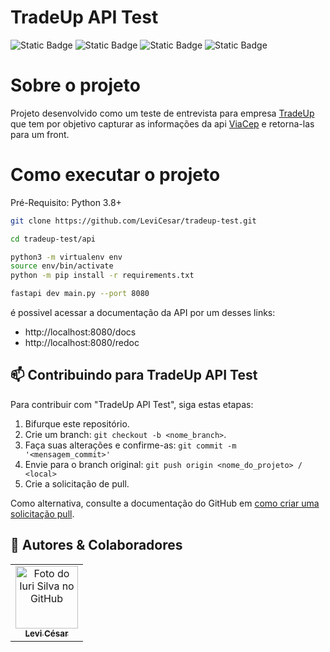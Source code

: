 # TradeUp API Test
![Static Badge](https://img.shields.io/badge/license-MIT-blue?style=for-the-badge)
![Static Badge](https://img.shields.io/badge/Python-3.8%7C3.9%7C3.10-blue?style=for-the-badge)
![Static Badge](https://img.shields.io/badge/Requests-2.31-blue?style=for-the-badge)
![Static Badge](https://img.shields.io/badge/FastAPI-0.111.0-blue?style=for-the-badge)

# Sobre o projeto

Projeto desenvolvido como um teste de entrevista para empresa [TradeUp](https://www.tradeupgroup.com/) que tem por objetivo capturar as informações da api [ViaCep](https://viacep.com.br/) e retorna-las para um front.

# Como executar o projeto
Pré-Requisito: Python 3.8+

```bash
git clone https://github.com/LeviCesar/tradeup-test.git

cd tradeup-test/api

python3 -m virtualenv env
source env/bin/activate
python -m pip install -r requirements.txt

fastapi dev main.py --port 8080
```

é possivel acessar a documentação da API por um desses links:
- http://localhost:8080/docs
- http://localhost:8080/redoc

## 📫 Contribuindo para TradeUp API Test

Para contribuir com "TradeUp API Test", siga estas etapas:

1. Bifurque este repositório.
2. Crie um branch: `git checkout -b <nome_branch>`.
3. Faça suas alterações e confirme-as: `git commit -m '<mensagem_commit>'`
4. Envie para o branch original: `git push origin <nome_do_projeto> / <local>`
5. Crie a solicitação de pull.

Como alternativa, consulte a documentação do GitHub em [como criar uma solicitação pull](https://help.github.com/en/github/collaborating-with-issues-and-pull-requests/creating-a-pull-request).


## 🤝 Autores & Colaboradores

<table>
  <tr>
    <td align="center">
      <a href="https://www.linkedin.com/in/levi-cesar-lima/" title="LinkedIn">
        <img src="https://avatars.githubusercontent.com/u/57629756?v=4" width="100px;" alt="Foto do Iuri Silva no GitHub"/><br>
        <sub>
          <b>Levi César</b>
        </sub>
      </a>
    </td>
  </tr>
</table>